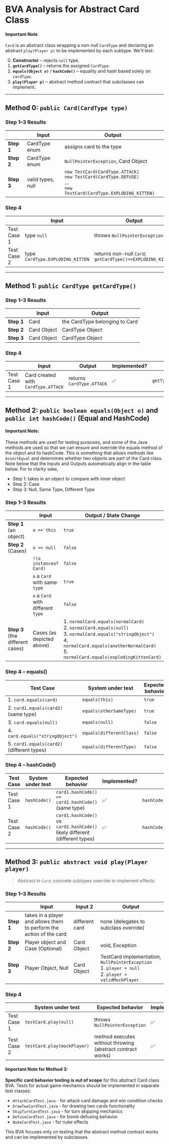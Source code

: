 # BVA Analysis for Abstract **Card** Class

#### Important Note

`Card` is an abstract class wrapping a non-null `CardType` and declaring an abstract `play(Player p)` to be implemented
by each subtype. We'll test:

0. **Constructor** – rejects `null` type.
1. **`getCardType()`** – returns the assigned `CardType`.
2. **`equals(Object o)`** / **`hashCode()`** – equality and hash based solely on `cardType`.
3. **`play(Player p)`** – abstract method contract that subclasses can implement.

---

## Method 0: ```public Card(CardType type)```

### Step 1–3 Results

|            | Input             | Output                                                                                                                     |
|------------|-------------------|----------------------------------------------------------------------------------------------------------------------------|
| **Step 1** | CardType enum     | assigns card to the type                                                                                                   |
| **Step 2** | CardType enum     | `NullPointerException`, Card Object                                                                                        |
| **Step 3** | valid types, null | `new TestCard(CardType.ATTACK)` <br> `new TestCard(CardType.DEFUSE)` <br> … <br> `new TestCard(CardType.EXPLODING_KITTEN)` |

### Step 4

|             | Input                            | Output                                                     | Implemented? | Test name                                             |
|-------------|----------------------------------|------------------------------------------------------------|--------------|-------------------------------------------------------|
| Test Case 1 | type `null`                      | throws `NullPointerException`                              | ✅            | `constructor_withNullType_throwsNullPointerException` |
| Test Case 2 | type `CardType.EXPLODING_KITTEN` | returns non-null `Card`; `getCardType()==EXPLODING_KITTEN` | ✅            | `constructor_withValidCardType_createsCard`           |

---  

## Method 1: ```public CardType getCardType()```

### Step 1–3 Results

|            | Input       | Output                         |
|------------|-------------|--------------------------------|
| **Step 1** | Card        | the CardType belonging to Card |
| **Step 2** | Card Object | CardType Object                |
| **Step 3** | Card Object | CardType Object                |

### Step 4

|             | Input                               | Output                    | Implemented? | Test name                     |
|-------------|-------------------------------------|---------------------------|--------------|-------------------------------|
| Test Case 1 | Card created with `CardType.ATTACK` | returns `CardType.ATTACK` | ✅            | `getType_returnsAssignedType` |

---

## Method 2: ```public boolean equals(Object o)``` and ```public int hashCode()``` (Equal and HashCode)

#### Important Note:

These methods are used for testing purposes, and some of the Java methods are used so that we can ensure and override
the equals method of the object and its hashCode. This is something that allows methods like `AssertEqual` and
determines whether two objects are part of the Card class. Note below that the Inputs and Outputs automatically align in
the table below. For to clarity sake,

- Step 1: takes in an object to compare with inner object
- Step 2: Case
- Step 3: Null, Same Type, Different Type

### Step 1–3 Results

|                                  | Input                              | Output / State Change                                                                                                                                                                                            |
|----------------------------------|------------------------------------|------------------------------------------------------------------------------------------------------------------------------------------------------------------------------------------------------------------|
| **Step 1** (an object)           | `o == this`                        | `true`                                                                                                                                                                                                           |
| **Step 2** (Cases)               | `o == null`                        | `false`                                                                                                                                                                                                          |
|                                  | `!(o instanceof Card)`             | `false`                                                                                                                                                                                                          |
|                                  | `o` a `Card` with same `type`      | `true`                                                                                                                                                                                                           |
|                                  | `o` a `Card` with different `type` | `false`                                                                                                                                                                                                          |
| **Step 3** (the different cases) | Cases  (as depicted above)         | 1. `normalCard.equals(normalCard)` <br> 2. `normalCard.equals(null)` <br> 3. `normalCard.equals("stringObject")` <br> 4. `normalCard.equals(anotherNormalCard)` <br> 5. `normalCard.equals(explodingKittenCard)` |

### Step 4 – equals()

| Test Case                                  | System under test        | Expected behavior | Implemented? | Test name                                                                     |
|--------------------------------------------|--------------------------|-------------------|--------------|-------------------------------------------------------------------------------|
| 1. `card.equals(card)`                     | `equals(this)`           | `true`            | ✅            | `equals_compareWithItself_returnsTrue`                                        |
| 2. `card1.equals(card2)` (same type)       | `equals(otherSameType)`  | `true`            | ✅            | `equals_compareWithSameTypeCard_returnsTrue`                                  |
| 3. `card.equals(null)`                     | `equals(null)`           | `false`           | ✅            | `equals_compareWithNull_returnsFalse`                                         |
| 4. `card.equals("stringObject")`           | `equals(differentClass)` | `false`           | ✅            | `equals_compareWithDifferentClass_returnsFalse`                               |
| 5. `card1.equals(card2)` (different types) | `equals(differentType)`  | `false`           | ✅            | `hashCode_differentCards_mayReturnDifferentHashCode` (covers different types) |

### Step 4 – hashCode()

| Test Case   | System under test | Expected behavior                                                           | Implemented? | Test name                                            |
|-------------|-------------------|-----------------------------------------------------------------------------|--------------|------------------------------------------------------|
| Test Case 1 | `hashCode()`      | `card1.hashCode() == card2.hashCode()` (same type)                          | ✅            | `hashCode_sameCards_returnsSameHashCode`             |
| Test Case 2 | `hashCode()`      | `card1.hashCode()` vs `card2.hashCode()` likely different (different types) | ✅            | `hashCode_differentCards_mayReturnDifferentHashCode` |

---

## Method 3: ```public abstract void play(Player player)```

> Abstract in `Card`; concrete subtypes override to implement effects.

### Step 1–3 Results

|            | Input                                                               | Input 2        | Output                                                                                                     |
|------------|---------------------------------------------------------------------|----------------|------------------------------------------------------------------------------------------------------------|
| **Step 1** | takes in a player and allows them to perform the action of the card | different card | none (delegates to subclass override)                                                                      |
| **Step 2** | Player object and Case (Optional)                                   | Card Object    | void, Exception                                                                                            |
| **Step 3** | Player Object, Null                                                 | Card Object    | TestCard implementation, `NullPointerException` <br> 1. `player = null` <br> 2. `player = validMockPlayer` |

### Step 4

|             | System under test           | Expected behavior                                          | Implemented? | Test name                                    |
|-------------|-----------------------------|------------------------------------------------------------|--------------|----------------------------------------------|
| Test Case 1 | `testCard.play(null)`       | throws `NullPointerException`                              | ✅            | `play_nullPlayer_throwsNullPointerException` |
| Test Case 2 | `testCard.play(mockPlayer)` | method executes without throwing (abstract contract works) | ✅            | `play_validPlayer_doesNotThrowException`     |

#### Important Note for Method 3:

**Specific card behavior testing is out of scope** for this abstract Card class BVA. Tests for actual game mechanics
should be implemented in separate test classes:

- `AttackCardTest.java` - for attack card damage and win condition checks
- `DrawTwoCardTest.java` - for drawing two cards functionality
- `SkipTurnCardTest.java` - for turn skipping mechanics
- `DefuseCardTest.java` - for bomb defusing behavior
- `NukeCardTest.java` - for nuke effects

This BVA focuses only on testing that the abstract method contract works and can be implemented by subclasses.
